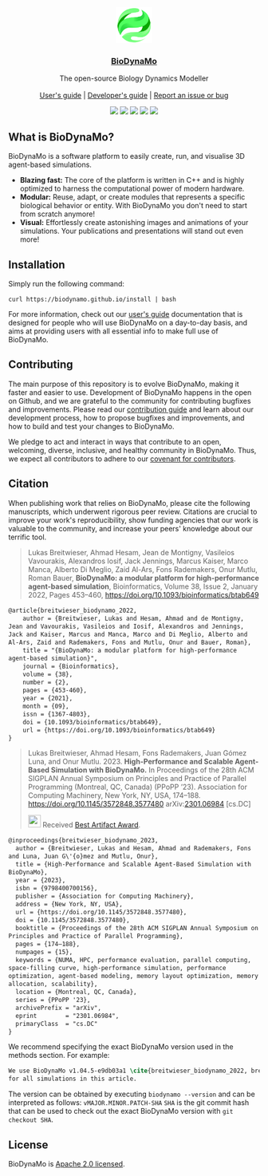 <p align="center">
  <a href="https://www.biodynamo.org/">
    <img src="https://github.com/BioDynaMo/biodynamo.github.io/blob/master/images/bdm_logo_large.png" alt="BioDynaMo logo" width="72" height="72">
  </a>
</p>

<h3 align="center">
  <a href="http://www.biodynamo.org/">BioDynaMo</a>
</h3>

<p align="center">
  The open-source Biology Dynamics Modeller
  <br>
  <br>
  <a href="https://www.biodynamo.org/user-guide/">User's guide</a>
  |
  <a href="https://www.biodynamo.org/developer-guide/">Developer's guide</a>
  |
  <a href="https://github.com/BioDynaMo/biodynamo/issues/new">Report an issue or bug</a>
</p>

<p align="center">
  <a href="https://github.com/BioDynaMo/biodynamo/actions/workflows/ubuntu-system-ci.yml"><img src="https://github.com/BioDynaMo/biodynamo/actions/workflows/ubuntu-system-ci.yml/badge.svg"/></a>
  <a href="https://github.com/BioDynaMo/biodynamo/actions/workflows/macos-system-ci.yml"><img src="https://github.com/BioDynaMo/biodynamo/actions/workflows/macos-system-ci.yml/badge.svg"/></a>
  <a href="https://sonarcloud.io/project/overview?id=BioDynaMo_biodynamo"><img src="https://sonarcloud.io/api/project_badges/measure?project=BioDynaMo_biodynamo&metric=alert_status"/></a>
  <a href="https://discord.com/invite/kTcTTNFy"><img src="https://img.shields.io/discord/1029690454574370816"/></a>
  <a href="https://opensource.org/licenses/Apache-2.0"><img src="https://img.shields.io/badge/License-Apache%202.0-blue.svg"/></a>
</p>

## What is BioDynaMo?

BioDynaMo is a software platform to easily create, run, and visualise 3D agent-based simulations.
* **Blazing fast:** The core of the platform is written in C++ and is highly optimized to harness the computational power of modern hardware.
* **Modular:** Reuse, adapt, or create modules that represents a specific biological behavior or entity. With BioDynaMo you don't need to start from scratch anymore!
* **Visual:** Effortlessly create astonishing images and animations of your simulations. Your publications and presentations will stand out even more!

## Installation

Simply run the following command:

```
curl https://biodynamo.github.io/install | bash
```

For more information, check out our [user's guide](https://www.biodynamo.org/user-guide) documentation that is designed for people who will use BioDynaMo on a day-to-day basis, and aims at providing users with all essential info to make full use of BioDynaMo.

<!-- ## Examples
-- Show some nice visualizations here, with a one-liner explanation -->

## Contributing

The main purpose of this repository is to evolve BioDynaMo, making it faster and easier to use. Development of BioDynaMo happens in the open on Github, and we are grateful to the community for contributing bugfixes and improvements. Please read our [contribution guide](https://github.com/BioDynaMo/biodynamo/blob/master/doc/dev_guide/contribute.md) and learn about our development process, how to propose bugfixes and improvements, and how to build and test your changes to BioDynaMo.

We pledge to act and interact in ways that contribute to an open, welcoming, diverse, inclusive, and healthy community in BioDynaMo. Thus, we expect all contributors to adhere to our [covenant for contributors](https://www.biodynamo.org/developer-guide/contributor-covenant).

## Citation

When publishing work that relies on BioDynaMo, please cite the following manuscripts, which underwent rigorous peer review. 
Citations are crucial to improve your work's reproducibility, show funding agencies that our work is valuable to the community, and increase your peers' knowledge about our terrific tool.

> Lukas Breitwieser, Ahmad Hesam, Jean de Montigny, Vasileios Vavourakis, Alexandros Iosif, Jack Jennings, Marcus Kaiser, Marco Manca, Alberto Di Meglio, Zaid Al-Ars, Fons Rademakers, Onur Mutlu, Roman Bauer, 
> **BioDynaMo: a modular platform for high-performance agent-based simulation**, Bioinformatics, Volume 38, Issue 2, January 2022, Pages 453–460, https://doi.org/10.1093/bioinformatics/btab649

```
@article{breitwieser_biodynamo_2022,
    author = {Breitwieser, Lukas and Hesam, Ahmad and de Montigny, Jean and Vavourakis, Vasileios and Iosif, Alexandros and Jennings, Jack and Kaiser, Marcus and Manca, Marco and Di Meglio, Alberto and Al-Ars, Zaid and Rademakers, Fons and Mutlu, Onur and Bauer, Roman},
    title = "{BioDynaMo: a modular platform for high-performance agent-based simulation}",
    journal = {Bioinformatics},
    volume = {38},
    number = {2},
    pages = {453-460},
    year = {2021},
    month = {09},
    issn = {1367-4803},
    doi = {10.1093/bioinformatics/btab649},
    url = {https://doi.org/10.1093/bioinformatics/btab649}
}
```
<blockquote>

Lukas Breitwieser, Ahmad Hesam, Fons Rademakers, Juan Gómez Luna, and Onur Mutlu. 2023. 
 **High-Performance and Scalable Agent-Based Simulation with BioDynaMo.**
 In Proceedings of the 28th ACM SIGPLAN Annual Symposium on Principles and Practice of Parallel Programming (Montreal, QC, Canada) (PPoPP ’23). 
 Association for Computing Machinery, New York, NY, USA, 174–188. https://doi.org/10.1145/3572848.3577480 arXiv:[2301.06984](https://arxiv.org/abs/2301.06984) [cs.DC]

<div>
<a href="https://blog.biodynamo.org/2023/04/PPoPP23-best-artifact-biodynamo.html"><img src="https://raw.githubusercontent.com/FortAwesome/Font-Awesome/6.x/svgs/solid/trophy.svg" width="25" height="25" /></a>
Received <a href="https://blog.biodynamo.org/2023/04/PPoPP23-best-artifact-biodynamo.html" >Best Artifact Award</a>.
</div>
</blockquote>

```
@inproceedings{breitwieser_biodynamo_2023,
  author = {Breitwieser, Lukas and Hesam, Ahmad and Rademakers, Fons and Luna, Juan G\'{o}mez and Mutlu, Onur},
  title = {High-Performance and Scalable Agent-Based Simulation with BioDynaMo},
  year = {2023},
  isbn = {9798400700156},
  publisher = {Association for Computing Machinery},
  address = {New York, NY, USA},
  url = {https://doi.org/10.1145/3572848.3577480},
  doi = {10.1145/3572848.3577480},
  booktitle = {Proceedings of the 28th ACM SIGPLAN Annual Symposium on Principles and Practice of Parallel Programming},
  pages = {174–188},
  numpages = {15},
  keywords = {NUMA, HPC, performance evaluation, parallel computing, space-filling curve, high-performance simulation, performance optimization, agent-based modeling, memory layout optimization, memory allocation, scalability},
  location = {Montreal, QC, Canada},
  series = {PPoPP '23},
  archivePrefix = "arXiv",
  eprint        = "2301.06984",
  primaryClass  = "cs.DC"
}
```

We recommend specifying the exact BioDynaMo version used in the methods section. 
For example: 

``` latex
We use BioDynaMo v1.04.5-e9db03a1 \cite{breitwieser_biodynamo_2022, breitwieser_biodynamo_2023} 
for all simulations in this article. 
```

The version can be obtained by executing `biodynamo --version` and can be interpreted as follows: `vMAJOR.MINOR.PATCH-SHA` 
`SHA` is the git commit hash that can be used to check out the exact BioDynaMo version with `git checkout SHA`.

## License

BioDynaMo is [Apache 2.0 licensed](./LICENSE).
